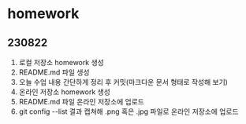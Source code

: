 # homework
## 230822 ##
1. 로컬 저장소 homework 생성
2. README.md 파일 생성
3. 오늘 수업 내용 간단하게 정리 후 커밋(마크다운 문서 형태로 작성해 보기)
4. 온라인 저장소 homework 생성
5. README.md 파일 온라인 저장소에 업로드
6. git config --list 결과 캡쳐해 .png 혹은 .jpg 파일로 온라인 저장소에 업로드
